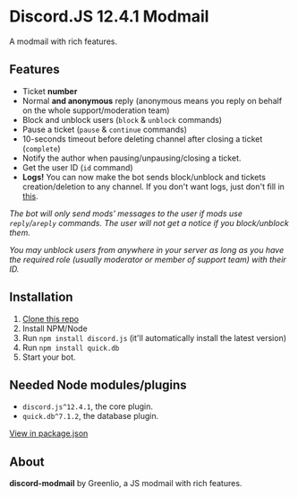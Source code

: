 # Discord.JS 12.4.1 Modmail
A modmail with rich features.

## Features
- Ticket __number__
- Normal __and anonymous__ reply (anonymous means you reply on behalf on the whole support/moderation team)
- Block and unblock users (`block` & `unblock` commands)
- Pause a ticket (`pause` & `continue` commands)
- 10-seconds timeout before deleting channel after closing a ticket (`complete`)
- Notify the author when pausing/unpausing/closing a ticket.
- Get the user ID (`id` command)
- __Logs!__ You can now make the bot sends block/unblock and tickets creation/deletion to any channel. If you don't want logs, just don't fill in [this](https://github.com/Greenlio/deflate-modmail/blob/master/config.json#L3).

*The bot will only send mods' messages to the user if mods use `reply`/`areply` commands. The user will not get a notice if you block/unblock them.*

*You may unblock users from anywhere in your server as long as you have the required role (usually moderator or member of support team) with their ID.*

## Installation
1. [Clone this repo](https://github.com/Greenlio/deflate-modmail/archive/master.zip)
2. Install NPM/Node
3. Run `npm install discord.js` (it'll automatically install the latest version)
4. Run `npm install quick.db`
5. Start your bot.

## Needed Node modules/plugins
- `discord.js^12.4.1`, the core plugin.
- `quick.db^7.1.2`, the database plugin.

[View in package.json](https://github.com/Greenlio/deflate-modmail/blob/master/package.json#L9)

## About

**discord-modmail** by Greenlio, a JS modmail with rich features.
